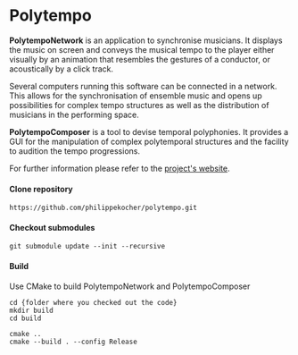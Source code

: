 # Polytempo

**PolytempoNetwork** is an application to synchronise musicians. It displays the music on screen and conveys the musical tempo to the player either visually by an animation that resembles the gestures of a conductor, or acoustically by a click track.

Several computers running this software can be connected in a network. This allows for the synchronisation of ensemble music and opens up possibilities for complex tempo structures as well as the distribution of musicians in the performing space.

**PolytempoComposer** is a tool to devise temporal polyphonies. It provides a GUI for the manipulation of complex polytemporal structures and the facility to audition the tempo progressions.

For further information please refer to the [project's website](https://polytempo.zhdk.ch).


#### Clone repository

    https://github.com/philippekocher/polytempo.git

#### Checkout submodules

    git submodule update --init --recursive

#### Build

Use CMake to build PolytempoNetwork and PolytempoComposer

    cd {folder where you checked out the code}
    mkdir build
    cd build

    cmake ..
    cmake --build . --config Release
